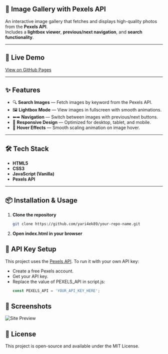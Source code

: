 ## 📸 Image Gallery with Pexels API

An interactive image gallery that fetches and displays high-quality photos from the **Pexels API**.  
Includes a **lightbox viewer**, **previous/next navigation**, and **search functionality**.

---

## 🚀 Live Demo
[View on GitHub Pages](https://yari4ek89.github.io/imagegalleryapi-site/)  

---

## ✨ Features
- 🔍 **Search Images** — Fetch images by keyword from the Pexels API.
- 🖼 **Lightbox Mode** — View images in fullscreen with smooth animations.
- ⬅➡ **Navigation** — Switch between images with previous/next buttons.
- 📱 **Responsive Design** — Optimized for desktop, tablet, and mobile.
- 🎨 **Hover Effects** — Smooth scaling animation on image hover.

---

## 🛠 Tech Stack
- **HTML5**
- **CSS3**
- **JavaScript (Vanilla)**
- **Pexels API**

---

## 📦 Installation & Usage
1. **Clone the repository**
   ```bash
   git clone https://github.com/yari4ek89/your-repo-name.git

2. **Open index.html in your browser**

## 🔑 API Key Setup
This project uses the [Pexels API](https://www.pexels.com/api/).
To run it with your own API key:
- Create a free Pexels account.
- Get your API key.
- Replace the value of PEXELS_API in script.js:
    ```javascript
    const PEXELS_API = 'YOUR_API_KEY_HERE';

## 📸 Screenshots
![Site Preview](img/preview.png)

## 📄 License
This project is open-source and available under the MIT License.
